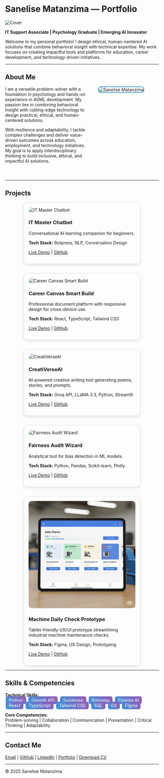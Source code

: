 # Sanelise Matanzima — Portfolio

![Cover](images/cover.jpg)

**IT Support Associate | Psychology Graduate | Emerging AI Innovator**

Welcome to my personal portfolio! I design ethical, human-centered AI solutions that combine behavioral insight with technical expertise. My work focuses on creating impactful tools and platforms for education, career development, and technology-driven initiatives.

---

## About Me

<div style="display: flex; flex-wrap: wrap; align-items: flex-start; gap: 20px; margin-bottom: 40px;">

<div style="flex: 1; min-width: 250px;">
I am a versatile problem-solver with a foundation in psychology and hands-on experience in AI/ML development. My passion lies in combining behavioral insight with cutting-edge technology to design practical, ethical, and human-centered solutions.

With resilience and adaptability, I tackle complex challenges and deliver value-driven outcomes across education, employment, and technology initiatives. My goal is to apply interdisciplinary thinking to build inclusive, ethical, and impactful AI solutions.
</div>

<div style="flex: 0 0 200px;">
<img src="images/profile.jpg" alt="Sanelise Matanzima" style="width: 200px; height: 200px; object-fit: cover; border: 2px solid #3498db; border-radius: 10px;"/>
</div>

</div>

---

## Projects

<div style="display: flex; flex-wrap: wrap; gap: 30px; justify-content: center;">

<!-- Project Card -->
<div style="flex: 1 1 300px; max-width: 350px; border: 1px solid #ddd; border-radius: 12px; box-shadow: 0 4px 10px rgba(0,0,0,0.1); padding: 15px; transition: transform 0.3s;">
<img src="images/it-master-chatbot.png" alt="IT Master Chatbot" style="width:100%; border-radius: 10px;"/>
<h3>IT Master Chatbot</h3>
<p>Conversational AI learning companion for beginners.</p>
<p><strong>Tech Stack:</strong> Botpress, NLP, Conversation Design</p>
<p><a href="https://cdn.botpress.cloud/webchat/v2.4/shareable.html?configUrl=https://files.bpcontent.cloud/2025/05/16/10/20250516102421-ZCIOC18F.json" target="_blank">Live Demo</a> | <a href="https://github.com/Sanelise01/it-master-chatbot" target="_blank">GitHub</a></p>
</div>

<div style="flex: 1 1 300px; max-width: 350px; border: 1px solid #ddd; border-radius: 12px; box-shadow: 0 4px 10px rgba(0,0,0,0.1); padding: 15px; transition: transform 0.3s;">
<img src="images/career-canvas.png" alt="Career Canvas Smart Build" style="width:100%; border-radius: 10px;"/>
<h3>Career Canvas Smart Build</h3>
<p>Professional document platform with responsive design for cross-device use.</p>
<p><strong>Tech Stack:</strong> React, TypeScript, Tailwind CSS</p>
<p><a href="https://lovable.dev/projects/2fdf0ff1-250f-4b5c-9e69-794e521563f8" target="_blank">Live Demo</a> | <a href="https://github.com/Sanelise01/career-canvas-smart-build" target="_blank">GitHub</a></p>
</div>

<div style="flex: 1 1 300px; max-width: 350px; border: 1px solid #ddd; border-radius: 12px; box-shadow: 0 4px 10px rgba(0,0,0,0.1); padding: 15px; transition: transform 0.3s;">
<img src="images/creativerseai.png" alt="CreatiVerseAI" style="width:100%; border-radius: 10px;"/>
<h3>CreatiVerseAI</h3>
<p>AI-powered creative writing tool generating poems, stories, and prompts.</p>
<p><strong>Tech Stack:</strong> Groq API, LLaMA 3.3, Python, Streamlit</p>
<p><a href="https://cloud.flowiseai.com/chatbot/d4baf847-e9e1-4de2-9a22-c910eec44299" target="_blank">Live Demo</a> | <a href="https://github.com/Sanelise01/creativerseai" target="_blank">GitHub</a></p>
</div>

<div style="flex: 1 1 300px; max-width: 350px; border: 1px solid #ddd; border-radius: 12px; box-shadow: 0 4px 10px rgba(0,0,0,0.1); padding: 15px; transition: transform 0.3s;">
<img src="images/fairness-audit.png" alt="Fairness Audit Wizard" style="width:100%; border-radius: 10px;"/>
<h3>Fairness Audit Wizard</h3>
<p>Analytical tool for bias detection in ML models.</p>
<p><strong>Tech Stack:</strong> Python, Pandas, Scikit-learn, Plotly</p>
<p><a href="https://lovable.dev/projects/58f62fa0-cadc-42b7-9d05-3732e176e4ab" target="_blank">Live Demo</a> | <a href="https://github.com/Sanelise01/fairness-audit-wizard" target="_blank">GitHub</a></p>
</div>

<div style="flex: 1 1 300px; max-width: 350px; border: 1px solid #ddd; border-radius: 12px; box-shadow: 0 4px 10px rgba(0,0,0,0.1); padding: 15px; transition: transform 0.3s;">
<img src="images/machine-daily-check.png" alt="Machine Daily Check Prototype" style="width:100%; border-radius: 10px;"/>
<h3>Machine Daily Check Prototype</h3>
<p>Tablet-friendly UX/UI prototype streamlining industrial machine maintenance checks.</p>
<p><strong>Tech Stack:</strong> Figma, UX Design, Prototyping</p>
<p><a href="https://www.figma.com/proto/4l9za9IJtBn06GS4tPwqfj/Machine-Daily-Check_Prototype?node-id=13-3&p=f&t=MxOoZKrUt6grOVLa-1&scaling=scale-down&content-scaling=fixed&page-id=0%3A1&starting-point-node-id=13%3A3" target="_blank">Live Demo</a> | <a href="https://github.com/Sanelise01/machine-daily-check-prototype" target="_blank">GitHub</a></p>
</div>

</div>

---

## Skills & Competencies

**Technical Skills:**  
<span style="background: linear-gradient(45deg, #3498db, #9b59b6); color:white; padding:4px 10px; border-radius:6px; margin:2px;">Python</span>
<span style="background: linear-gradient(45deg, #3498db, #9b59b6); color:white; padding:4px 10px; border-radius:6px; margin:2px;">OpenAI API</span>
<span style="background: linear-gradient(45deg, #3498db, #9b59b6); color:white; padding:4px 10px; border-radius:6px; margin:2px;">Supabase</span>
<span style="background: linear-gradient(45deg, #3498db, #9b59b6); color:white; padding:4px 10px; border-radius:6px; margin:2px;">Botpress</span>
<span style="background: linear-gradient(45deg, #3498db, #9b59b6); color:white; padding:4px 10px; border-radius:6px; margin:2px;">Flowise AI</span>
<span style="background: linear-gradient(45deg, #3498db, #9b59b6); color:white; padding:4px 10px; border-radius:6px; margin:2px;">React</span>
<span style="background: linear-gradient(45deg, #3498db, #9b59b6); color:white; padding:4px 10px; border-radius:6px; margin:2px;">TypeScript</span>
<span style="background: linear-gradient(45deg, #3498db, #9b59b6); color:white; padding:4px 10px; border-radius:6px; margin:2px;">Tailwind CSS</span>
<span style="background: linear-gradient(45deg, #3498db, #9b59b6); color:white; padding:4px 10px; border-radius:6px; margin:2px;">SQL</span>
<span style="background: linear-gradient(45deg, #3498db, #9b59b6); color:white; padding:4px 10px; border-radius:6px; margin:2px;">Git</span>
<span style="background: linear-gradient(45deg, #3498db, #9b59b6); color:white; padding:4px 10px; border-radius:6px; margin:2px;">Figma</span>

**Core Competencies:**  
Problem-solving | Collaboration | Communication | Presentation | Critical Thinking | Adaptability

---

## Contact Me

[Email](mailto:sanelisematanzima@gmail.com) | [GitHub](https://github.com/Sanelise01) | [LinkedIn](https://linkedin.com/in/sanelise-matanzima) | [Portfolio](https://Sanelise01.github.io/sanelise-portfolio/) | [Download CV](SmartResume.pdf)

---

&copy; 2025 Sanelise Matanzima

